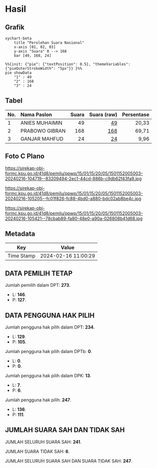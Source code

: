 # Hasil

## Grafik

```mermaid
xychart-beta
    title "Perolehan Suara Nasional"
    x-axis [01, 02, 03]
    y-axis "Suara" 0 --> 168
    bar [49, 168, 24]
```

```mermaid
%%{init: {"pie": {"textPosition": 0.5}, "themeVariables": {"pieOuterStrokeWidth": "5px"}} }%%
pie showData
    "1" : 49
    "2" : 168
    "3" : 24
```

## Tabel

| No. | Nama Paslon    | Suara | Suara (raw) | Persentase |
|:--- |:-------------- | -----:| -----------:| ----------:|
| 1   | ANIES MUHAIMIN | 49    | [49][p-1]   | 20,33      |
| 2   | PRABOWO GIBRAN | 168   | [168][p-2]  | 69,71      |
| 3   | GANJAR MAHFUD  | 24    | [24][p-3]   | 9,96       |


[p-1]: https://github.com/gigit-pemilu/pemilu-2024/blob/main/pilpres/hitung-suara/sub/15-jambi/sub/01--kerinci/sub/15-gunung-tujuh/sub/2005-jernih-jaya/sub/003-tps/sub/paslon-1.txt
[p-2]: https://github.com/gigit-pemilu/pemilu-2024/blob/main/pilpres/hitung-suara/sub/15-jambi/sub/01--kerinci/sub/15-gunung-tujuh/sub/2005-jernih-jaya/sub/003-tps/sub/paslon-2.txt
[p-3]: https://github.com/gigit-pemilu/pemilu-2024/blob/main/pilpres/hitung-suara/sub/15-jambi/sub/01--kerinci/sub/15-gunung-tujuh/sub/2005-jernih-jaya/sub/003-tps/sub/paslon-3.txt

## Foto C Plano

https://sirekap-obj-formc.kpu.go.id/41d8/pemilu/ppwp/15/01/15/20/05/1501152005003-20240216-104719--83209494-2ec1-44cd-886b-c9db62f43fa9.jpg

https://sirekap-obj-formc.kpu.go.id/41d8/pemilu/ppwp/15/01/15/20/05/1501152005003-20240216-105205--fc01f826-fc88-4bd0-a880-bdc02ab8be4c.jpg

https://sirekap-obj-formc.kpu.go.id/41d8/pemilu/ppwp/15/01/15/20/05/1501152005003-20240216-105421--78cbab89-fa80-48e0-a90a-026808b41d68.jpg


## Metadata

| Key        | Value               |
| ---------- | ------------------- |
| Time Stamp | 2024-02-16 11:00:29 |


## DATA PEMILIH TETAP

Jumlah pemilih dalam DPT: **273**.
 * L: **146**.
 * P: **127**.

## DATA PENGGUNA HAK PILIH

Jumlah pengguna hak pilih dalam DPT: **234**.
 * L: **129**.
 * P: **105**.

Jumlah pengguna hak pilih dalam DPTb: **0**.
 * L: **0**.
 * P: **0**.

Jumlah pengguna hak pilih dalam DPK: **13**.
 * L: **7**.
 * P: **6**.

Jumlah pengguna hak pilih: **247**.
 * L: **136**.
 * P: **111**.

## JUMLAH SUARA SAH DAN TIDAK SAH

JUMLAH SELURUH SUARA SAH: **241**.

JUMLAH SUARA TIDAK SAH: **6**.

JUMLAH SELURUH SUARA SAH DAN SUARA TIDAK SAH: **247**.


